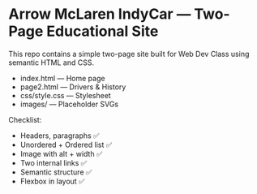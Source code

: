 # Arrow McLaren IndyCar — Two-Page Educational Site

This repo contains a simple two-page site built for Web Dev Class using semantic HTML and CSS.

- index.html — Home page
- page2.html — Drivers & History
- css/style.css — Stylesheet
- images/ — Placeholder SVGs

Checklist:
- Headers, paragraphs ✅
- Unordered + Ordered list ✅
- Image with alt + width ✅
- Two internal links ✅
- Semantic structure ✅
- Flexbox in layout ✅
